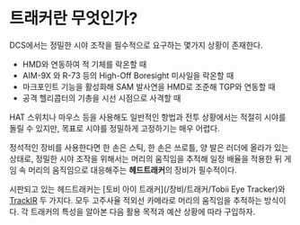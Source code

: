 # 트래커란 무엇인가?

DCS에서는 정밀한 시야 조작을 필수적으로 요구하는 몇가지 상황이 존재한다.

* HMD와 연동하여 적 기체를 락온할 때
* AIM-9X 와 R-73 등의 High-Off Boresight 미사일을 락온할 때
* 마크포인트 기능을 활성화해 SAM 발사연을 HMD로 조준해 TGP와 연동할 때
* 공격 헬리콥터의 기총을 시선 시점으로 사격할 때

HAT 스위치나 마우스 등을 사용해도 일반적인 항법과 전투 상황에서는 적절히 시야를 돌릴 수 있지만, 목표로 시야를 정밀하게 고정하기는 매우 어렵다.

정석적인 장비를 사용한다면 한 손은 스틱, 한 손은 쓰로틀, 양 발은 러더에 올라가 있는 상태로, 정밀한 시야 조작을 위해서는 머리의 움직임을 추적해 일정 배율을 적용한 뒤 게임 속 머리의 움직임으로 대응해주는 **헤드트래커**의 장비가 필수적이다.

시판되고 있는 헤드트래커는 [토비 아이 트래커](/장비/트래커/Tobii Eye Tracker)와 [TrackIR](/장비/트래커/TrackIR) 두 가지다. 모두 고주사율 적외선 카메라로 머리의 움직임을 추적하는 방식이다. 각 트래커의 특성을 알아본 다음 활용 목적과 예산 상황에 따라 구입하자.
